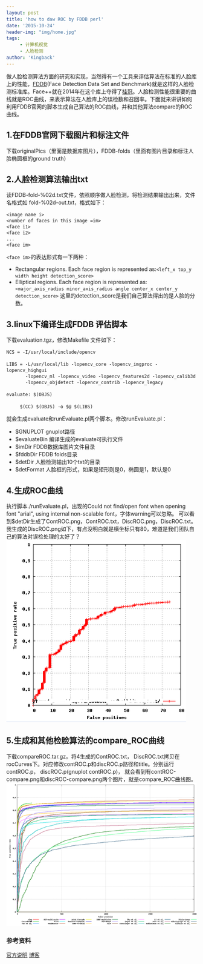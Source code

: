 ```yaml
---
layout: post
title: 'how to daw ROC by FDDB perl'
date: '2015-10-24'
header-img: "img/home.jpg"
tags:
     - 计算机视觉
     - 人脸检测
author: 'Kingback'
---
```


做人脸检测算法方面的研究和实现，当然得有一个工具来评估算法在标准的人脸库上的性能，[FDDB](http://vis-www.cs.umass.edu/fddb/)(Face Detection Data Set and Benchmark)就是这样的人脸检测标准库。Face++就在2014年在这个库上夺得了[桂冠](http://www.faceplusplus.com.cn/fddb/)。人脸检测性能很重要的曲线就是ROC曲线，来表示算法在人脸库上的误检数和召回率。下面就来讲讲如何利用FDDB官网的脚本生成自己算法的ROC曲线，并和其他算法compare的ROC曲线。


## 1.在FDDB官网下载图片和标注文件
下载originalPics（里面是数据库图片），FDDB-folds（里面有图片目录和标注人脸椭圆框的ground truth）

## 2.人脸检测算法输出txt
读FDDB-fold-%02d.txt文件，依照顺序做人脸检测，将检测结果输出出来，文件名格式如 fold-%02d-out.txt，格式如下：

    <image name i>
    <number of faces in this image =im>
    <face i1>
    <face i2>
    ...
    <face im>

`<face im>`的表达形式有一下两种：

- Rectangular regions. Each face region is represented as:`<left_x top_y width height detection_score>`
- Elliptical regions. Each face region is represented as: `<major_axis_radius minor_axis_radius angle center_x center_y detection_score>`
这里的detection_score是我们自己算法得出的是人脸的分数。

## 3.linux下编译生成FDDB 评估脚本
下载evaluation.tgz，修改Makefile 文件如下：

    NCS = -I/usr/local/include/opencv

    LIBS = -L/usr/local/lib -lopencv_core -lopencv_imgproc -lopencv_highgui
           -lopencv_ml -lopencv_video -lopencv_features2d -lopencv_calib3d
           -lopencv_objdetect -lopencv_contrib -lopencv_legacy

    evaluate: $(OBJS)

         $(CC) $(OBJS) -o $@ $(LIBS)

就会生成evaluate和runEvaluate.pl两个脚本。修改runEvaluate.pl：

- $GNUPLOT gnuplot路径
- $evaluateBin 编译生成的evaluate可执行文件
- $imDir  FDDB数据库图片文件目录
- $fddbDir FDDB folds目录
- $detDir 人脸检测输出10个txt的目录
- $detFormat 人脸框的形式，如果是矩形则是0，椭圆是1，默认是0

## 4.生成ROC曲线
执行脚本./runEvaluate.pl，出现的Could not find/open font when opening font "arial", using internal non-scalable font，字体warning可以忽略。
可以看到$detDir生成了ContROC.png，ContROC.txt，DiscROC.png，DiscROC.txt。我生成的DiscROC.png如下，有点没明白就是横坐标只有80，难道是我们团队自己的算法对误检处理的太好了？
![img](/img/2015/10/DiscROC.png)

## 5.生成和其他检脸算法的compare_ROC曲线
下载compareROC.tar.gz。将4生成的ContROC.txt， DiscROC.txt拷贝在rocCurves下。对应修改contROC.p和discROC.p路径和title。分别运行contROC.p， discROC.p(gnuplot contROC.p)， 就会看到有contROC-compare.png和discROC-compare.png两个图片，就是compare_ROC曲线图。
![img](/img/2015/10/discROC-compare.png)

### 参考资料
[官方说明](http://vis-www.cs.umass.edu/fddb/fddb.pdf)
[博客](http://blog.csdn.net/phoenix_zhou/article/details/47399819)

